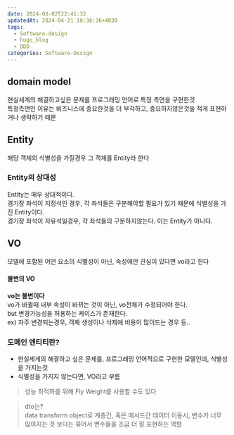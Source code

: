```yaml
---
date: 2024-03-02T22:41:32
updatedAt: 2024-04-21 18:36:36+4030
tags:
  - Software-design
  - hugo_blog
  - DDD
categories: Software-Design
---
```

## domain model
현실세계의 해결하고싶은 문제를 프로그래밍 언어로 특정 측면을 구현한것  
특정측면인 이유는 비즈니스에 중요한것을 더 부각하고, 중요하지않은것을 적게 표현하거나 생략하기 때문

## Entity
해당 객체의 식별성을 가질경우 그 객체를 Entity라 한다

### Entity의 상대성
Entity는 매우 상대적이다.  
경기장 좌석이 지정석인 경우, 각 좌석들은 구분해야할 필요가 있기 때문에 식별성을 가진 Entity이다.  
경기장 좌석이 자유석일경우, 각 좌석들의 구분하지않는다. 이는 Entity가 아니다.

## VO
모델에 포함된 어떤 요소의 식별성이 아닌, 속성에만 관심이 있다면 vo라고 한다

#### 불변의 VO
**vo는 불변이다**  
vo가 바뀔때 내부 속성이 바뀌는 것이 아닌, vo전체가 수정되어야 한다.  
but 변경가능성을 허용하는 케이스가 존재한다.  
ex) 자주 변경되는경우, 객체 생성이나 삭제에 비용이 많이드는 경우 등..

### 도메인 엔티티란?
- 현실세게의 해결하고 싶은 문제를, 프로그래밍 언어적으로 구현한 모델인데, 식별성을 가지는것
- 식별성을 가지지 않는다면, VO라고 부름

> 성능 최적화를 위해 Fly Weight를 사용할 수도 있다

> dto는?  
> data transform object로 계층간, 혹은 메서드간 데이터 이동시, 변수가 너무 많아지는 것 보다는 묶어서 변수들을 조금 더 잘 표현하는 역할